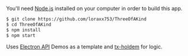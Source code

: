 You'll need [Node.js](https://nodejs.org) installed on your computer in order to build this app.

```bash
$ git clone https://github.com/loraxx753/ThreeOfAKind
$ cd ThreeOfAKind
$ npm install
$ npm start
```

Uses [Electron API](https://github.com/electron/electron-api-demos) Demos as a template and [tx-holdem](https://www.npmjs.com/package/tx-holdem) for logic.
